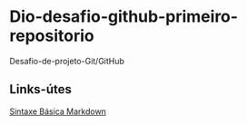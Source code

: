# Dio-desafio-github-primeiro-repositorio
Desafio-de-projeto-Git/GitHub

## Links-útes
[Sintaxe Básica Markdown]([https://www.markdownguide.org/basic-syntax/)
